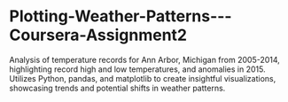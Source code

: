 # Plotting-Weather-Patterns---Coursera-Assignment2
Analysis of temperature records for Ann Arbor, Michigan from 2005-2014, highlighting record high and low temperatures, and anomalies in 2015. Utilizes Python, pandas, and matplotlib to create insightful visualizations, showcasing trends and potential shifts in weather patterns.
